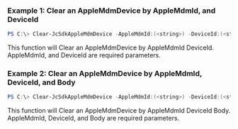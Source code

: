 ### Example 1: Clear an AppleMdmDevice by AppleMdmId, and DeviceId
```powershell
PS C:\> Clear-JcSdkAppleMdmDevice -AppleMdmId:(<string>) -DeviceId:(<string>) -Pin:(<string>)


```

This function will Clear an AppleMdmDevice by AppleMdmId DeviceId. AppleMdmId, and DeviceId are required parameters.

### Example 2: Clear an AppleMdmDevice by AppleMdmId, DeviceId, and Body
```powershell
PS C:\> Clear-JcSdkAppleMdmDevice -AppleMdmId:(<string>) -DeviceId:(<string>) -Body:(<JumpCloud.SDK.V2.Models.Paths1FfbqfwApplemdmsAppleMdmIdDevicesDeviceIdErasePostRequestbodyContentApplicationJsonSchema>)


```

This function will Clear an AppleMdmDevice by AppleMdmId DeviceId Body. AppleMdmId, DeviceId, and Body are required parameters.

